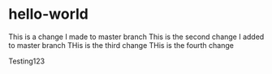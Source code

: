 hello-world
===========
This is a change I made to master branch
This is the second change I added to master branch
THis is the third change
THis is the fourth change


Testing123
